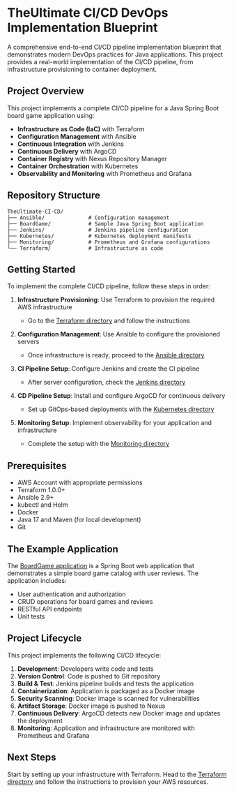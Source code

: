 # TheUltimate CI/CD DevOps Implementation Blueprint

A comprehensive end-to-end CI/CD pipeline implementation blueprint that demonstrates modern DevOps practices for Java applications. This project provides a real-world implementation of the CI/CD pipeline, from infrastructure provisioning to container deployment.

## Project Overview

This project implements a complete CI/CD pipeline for a Java Spring Boot board game application using:

- **Infrastructure as Code (IaC)** with Terraform
- **Configuration Management** with Ansible
- **Continuous Integration** with Jenkins
- **Continuous Delivery** with ArgoCD
- **Container Registry** with Nexus Repository Manager
- **Container Orchestration** with Kubernetes
- **Observability and Monitoring** with Prometheus and Grafana

## Repository Structure

```
TheUltimate-CI-CD/
├── Ansible/              # Configuration management
├── BoardGame/            # Sample Java Spring Boot application
├── Jenkins/              # Jenkins pipeline configuration
├── Kubernetes/           # Kubernetes deployment manifests
├── Monitoring/           # Prometheus and Grafana configurations
└── Terraform/            # Infrastructure as code
```

## Getting Started

To implement the complete CI/CD pipeline, follow these steps in order:

1. **Infrastructure Provisioning**: Use Terraform to provision the required AWS infrastructure
   - Go to the [Terraform directory](./Terraform/) and follow the instructions

2. **Configuration Management**: Use Ansible to configure the provisioned servers
   - Once infrastructure is ready, proceed to the [Ansible directory](./Ansible/)

3. **CI Pipeline Setup**: Configure Jenkins and create the CI pipeline
   - After server configuration, check the [Jenkins directory](./Jenkins/)

4. **CD Pipeline Setup**: Install and configure ArgoCD for continuous delivery
   - Set up GitOps-based deployments with the [Kubernetes directory](./Kubernetes/)

5. **Monitoring Setup**: Implement observability for your application and infrastructure
   - Complete the setup with the [Monitoring directory](./Monitoring/)

## Prerequisites

- AWS Account with appropriate permissions
- Terraform 1.0.0+
- Ansible 2.9+
- kubectl and Helm
- Docker
- Java 17 and Maven (for local development)
- Git

## The Example Application

The [BoardGame application](./BoardGame/) is a Spring Boot web application that demonstrates a simple board game catalog with user reviews. The application includes:

- User authentication and authorization
- CRUD operations for board games and reviews
- RESTful API endpoints
- Unit tests

## Project Lifecycle

This project implements the following CI/CD lifecycle:

1. **Development**: Developers write code and tests
2. **Version Control**: Code is pushed to Git repository
3. **Build & Test**: Jenkins pipeline builds and tests the application
4. **Containerization**: Application is packaged as a Docker image
5. **Security Scanning**: Docker image is scanned for vulnerabilities
6. **Artifact Storage**: Docker image is pushed to Nexus
7. **Continuous Delivery**: ArgoCD detects new Docker image and updates the deployment
8. **Monitoring**: Application and infrastructure are monitored with Prometheus and Grafana


## Next Steps

Start by setting up your infrastructure with Terraform. Head to the [Terraform directory](./Terraform/) and follow the instructions to provision your AWS resources.
